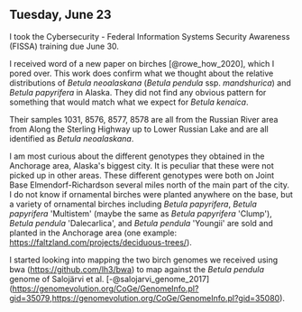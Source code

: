 
## Tuesday, June 23

I took the Cybersecurity - Federal Information Systems Security Awareness (FISSA) training due June 30.

I received word of a new paper on birches [@rowe_how_2020], which I pored over. This work does confirm what we thought about the relative distributions of *Betula neoalaskana* (*Betula pendula* ssp. *mandshurica*) and *Betula papyrifera* in Alaska. They did not find any obvious pattern for something that would match what we expect for *Betula kenaica*.

Their samples 1031, 8576, 8577, 8578 are all from the Russian River area from Along the Sterling Highway up to Lower Russian Lake and are all identified as *Betula neoalaskana*.

I am most curious about the different genotypes they obtained in the Anchorage area, Alaska's biggest city. It is peculiar that these were not picked up in other areas. These different genotypes were both on Joint Base Elmendorf-Richardson several miles north of the main part of the city. I do not know if ornamental birches were planted anywhere on the base, but a variety of ornamental birches including *Betula papyrifera*, *Betula papyrifera* 'Multistem' (maybe the same as *Betula papyrifera* 'Clump'), *Betula pendula* 'Dalecarlica', and *Betula pendula* 'Youngii' are sold and planted in the Anchorage area (one example: <https://faltzland.com/projects/deciduous-trees/>).

I started looking into mapping the two birch genomes we received using bwa (<https://github.com/lh3/bwa>) to map against the *Betula pendula* genome of Salojärvi et al. [-@salojarvi_genome_2017] (<https://genomevolution.org/CoGe/GenomeInfo.pl?gid=35079>,<https://genomevolution.org/CoGe/GenomeInfo.pl?gid=35080>).
